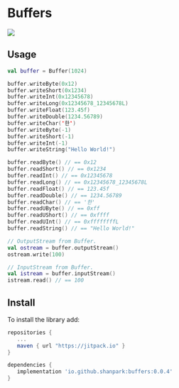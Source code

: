 # Buffers

[![](https://jitpack.io/v/shanpark/Buffers.svg)](https://jitpack.io/#shanpark/Buffers)

## Usage

```kotlin
val buffer = Buffer(1024)

buffer.writeByte(0x12)
buffer.writeShort(0x1234)
buffer.writeInt(0x12345678)
buffer.writeLong(0x12345678_12345678L)
buffer.writeFloat(123.45f)
buffer.writeDouble(1234.56789)
buffer.writeChar('한')
buffer.writeByte(-1)
buffer.writeShort(-1)
buffer.writeInt(-1)
buffer.writeString("Hello World!")

buffer.readByte() // == 0x12
buffer.readShort() // == 0x1234
buffer.readInt() // == 0x12345678
buffer.readLong() // == 0x12345678_12345678L
buffer.readFloat() // == 123.45f
buffer.readDouble() // == 1234.56789
buffer.readChar() // == '한'
buffer.readUByte() // == 0xff
buffer.readUShort() // == 0xffff
buffer.readUInt() // == 0xffffffffL
buffer.readString() // == "Hello World!"

// OutputStream from Buffer.
val ostream = buffer.outputStream()
ostream.write(100)

// InputStream from Buffer.
val istream = buffer.inputStream()
istream.read() // == 100
```

## Install

To install the library add:

```gradle
repositories { 
   ...
   maven { url "https://jitpack.io" }
}

dependencies {
   implementation 'io.github.shanpark:buffers:0.0.4'
}
```